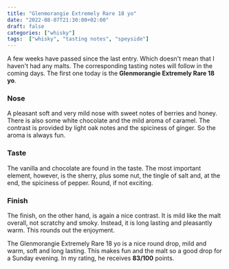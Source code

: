```yaml
---
title: "Glenmorangie Extremely Rare 18 yo"
date: "2022-08-07T21:30:00+02:00"
draft: false
categories: ["whisky"]
tags:  ["whisky", "tasting notes", "speyside"]
---
```


A few weeks have passed since the last entry. Which doesn't mean that I haven't had any malts. The corresponding tasting notes will follow in the coming days. The first one today is the **Glenmorangie Extremely Rare 18 yo**.

### Nose

A pleasant soft and very mild nose with sweet notes of berries and honey. There is also some white chocolate and the mild aroma of caramel. The contrast is provided by light oak notes and the spiciness of ginger. So the aroma is always fun.

### Taste

The vanilla and chocolate are found in the taste. The most important element, however, is the sherry, plus some nut, the tingle of salt and, at the end, the spiciness of pepper. Round, if not exciting.

### Finish

The finish, on the other hand, is again a nice contrast. It is mild like the malt overall, not scratchy and smoky. Instead, it is long lasting and pleasantly warm. This rounds out the enjoyment.

The Glenmorangie Extremely Rare 18 yo is a nice round drop, mild and warm, soft and long lasting. This makes fun and the malt so a good drop for a Sunday evening. In my rating, he receives **83/100** points.


